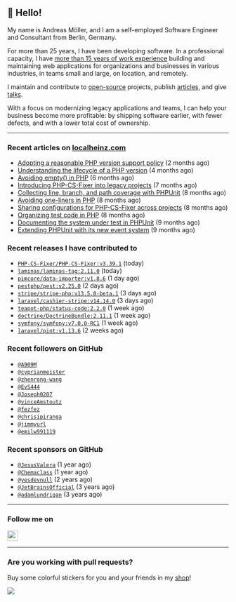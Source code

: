## :wave: Hello!

My name is Andreas Möller, and I am a self-employed Software Engineer and Consultant from Berlin, Germany.

For more than 25 years, I have been developing software. In a professional capacity, I have [more than 15 years of work experience](https://localheinz.com/work-experience/) building and maintaining web applications for organizations and businesses in various industries, in teams small and large, on location, and remotely.

I maintain and contribute to [open-source](https://localheinz.com/open-source/) projects, publish [articles](https://localheinz.com/articles/), and give [talks](https://localheinz.com/talks).

With a focus on modernizing legacy applications and teams, I can help your business become more profitable: by shipping software earlier, with fewer defects, and with a lower total cost of ownership.

<hr>

### Recent articles on [localheinz.com](https://localheinz.com/articles/)

- [Adopting a reasonable PHP version support policy](https://localheinz.com/articles/2023/09/12/adopting-a-reasonable-php-version-support-policy/) (2 months ago)
- [Understanding the lifecycle of a PHP version](https://localheinz.com/articles/2023/07/16/understanding-the-lifecycle-of-a-php-version/) (4 months ago)
- [Avoiding empty() in PHP](https://localheinz.com/articles/2023/05/10/avoiding-empty-in-php/) (6 months ago)
- [Introducing PHP-CS-Fixer into legacy projects](https://localheinz.com/articles/2023/04/10/introducing-php-cs-fixer-into-legacy-projects/) (7 months ago)
- [Collecting line, branch, and path coverage with PHPUnit](https://localheinz.com/articles/2023/03/22/collecting-line-branch-and-path-coverage-with-phpunit/) (8 months ago)
- [Avoiding one-liners in PHP](https://localheinz.com/articles/2023/03/18/avoiding-one-liners-in-php/) (8 months ago)
- [Sharing configurations for PHP-CS-Fixer across projects](https://localheinz.com/articles/2023/03/10/sharing-configurations-for-php-cs-fixer-across-projects/) (8 months ago)
- [Organizing test code in PHP](https://localheinz.com/articles/2023/03/03/organizing-test-code-in-php/) (8 months ago)
- [Documenting the system under test in PHPUnit](https://localheinz.com/articles/2023/02/22/documenting-the-system-under-test-in-phpunit/) (9 months ago)
- [Extending PHPUnit with its new event system](https://localheinz.com/articles/2023/02/14/extending-phpunit-with-its-new-event-system/) (9 months ago)

### Recent releases I have contributed to

- [`PHP-CS-Fixer/PHP-CS-Fixer:v3.39.1`](https://github.com/PHP-CS-Fixer/PHP-CS-Fixer/releases/tag/v3.39.1) (today)
- [`laminas/laminas-tag:2.11.0`](https://github.com/laminas/laminas-tag/releases/tag/2.11.0) (today)
- [`pimcore/data-importer:v1.8.6`](https://github.com/pimcore/data-importer/releases/tag/v1.8.6) (1 day ago)
- [`pestphp/pest:v2.25.0`](https://github.com/pestphp/pest/releases/tag/v2.25.0) (2 days ago)
- [`stripe/stripe-php:v13.5.0-beta.1`](https://github.com/stripe/stripe-php/releases/tag/v13.5.0-beta.1) (3 days ago)
- [`laravel/cashier-stripe:v14.14.0`](https://github.com/laravel/cashier-stripe/releases/tag/v14.14.0) (3 days ago)
- [`teapot-php/status-code:2.2.0`](https://github.com/teapot-php/status-code/releases/tag/2.2.0) (1 week ago)
- [`doctrine/DoctrineBundle:2.11.1`](https://github.com/doctrine/DoctrineBundle/releases/tag/2.11.1) (1 week ago)
- [`symfony/symfony:v7.0.0-RC1`](https://github.com/symfony/symfony/releases/tag/v7.0.0-RC1) (1 week ago)
- [`laravel/pint:v1.13.6`](https://github.com/laravel/pint/releases/tag/v1.13.6) (2 weeks ago)

### Recent followers on GitHub

- [`@A909M`](https://github.com/A909M)
- [`@cyprianmeister`](https://github.com/cyprianmeister)
- [`@zhenrong-wang`](https://github.com/zhenrong-wang)
- [`@EvS444`](https://github.com/EvS444)
- [`@Joseph0207`](https://github.com/Joseph0207)
- [`@vinceAmstoutz`](https://github.com/vinceAmstoutz)
- [`@fezfez`](https://github.com/fezfez)
- [`@chrisipiranga`](https://github.com/chrisipiranga)
- [`@jimmyurl`](https://github.com/jimmyurl)
- [`@emilw991119`](https://github.com/emilw991119)

### Recent sponsors on GitHub

- [`@JesusValera`](https://github.com/JesusValera) (1 year ago)
- [`@Chemaclass`](https://github.com/Chemaclass) (1 year ago)
- [`@yesdevnull`](https://github.com/yesdevnull) (2 years ago)
- [`@JetBrainsOfficial`](https://github.com/JetBrainsOfficial) (3 years ago)
- [`@adamlundrigan`](https://github.com/adamlundrigan) (3 years ago)

<hr>

### Follow me on

<p>
    <a target="_blank" href="https://twitter.com/intent/follow?screen_name=localheinz" title="Follow @localheinz on Twitter"><img src="https://cdn.jsdelivr.net/npm/simple-icons@3.9.0/icons/twitter.svg" width="24px" height="24px"></a>
</p>

<hr>

### Are you working with pull requests?

Buy some colorful stickers for you and your friends in my <a target="_blank" href="https://shop.localheinz.com" title="shop.localheinz.com">shop</a>!

[![](https://localheinz.com/permanent/img/localheinz/localheinz)](https://localheinz.com/permanent/url/localheinz/localheinz)
